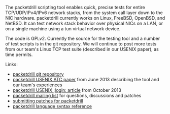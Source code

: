 The packetdrill scripting tool enables quick, precise tests for entire
TCP/UDP/IPv4/IPv6 network stacks, from the system call layer down to
the NIC hardware. packetdrill currently works on Linux, FreeBSD,
OpenBSD, and NetBSD. It can test network stack behavior over physical
NICs on a LAN, or on a single machine using a tun virtual network
device.

The code is GPLv2. Currently the source for the testing tool and a number of test scripts is in the git
repository. We will continue to post more tests from our team's Linux TCP test suite (described in our USENIX paper), as time permits.

Links:
  * [packetdrill git repository](https://code.google.com/p/packetdrill/source/checkout)
  * [packetdrill USENIX ATC paper](http://research.google.com/pubs/pub41316.html) from June 2013 describing the tool and our team's experiences
  * [packetdrill USENIX ;login: article](http://research.google.com/pubs/pub41848.html) from October 2013
  * [packetdrill mailing list](http://groups.google.com/group/packetdrill) for questions, discussions and patches
  * [submitting patches for packetdrill](https://code.google.com/p/packetdrill/wiki/SubmittingPatches)
  * [packetdrill language syntax reference](https://code.google.com/p/packetdrill/wiki/Syntax)
